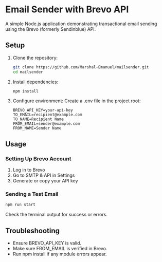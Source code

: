 # Email Sender with Brevo API

A simple Node.js application demonstrating transactional email sending using the Brevo (formerly Sendinblue) API.

## Setup

1. Clone the repository:
    ```bash
    git clone https://github.com/Marshal-Emanuel/mailsender.git
    cd mailsender
    ```
2. Install dependencies:
    ```bash
    npm install
    ```
3. Configure environment:
    Create a .env file in the project root:
    ```
    BREVO_API_KEY=your-api-key
    TO_EMAIL=recipient@example.com
    TO_NAME=Recipient Name
    FROM_EMAIL=sender@example.com
    FROM_NAME=Sender Name
    ```

## Usage

### Setting Up Brevo Account
1. Log in to Brevo
2. Go to SMTP & API in Settings
3. Generate or copy your API key

### Sending a Test Email
```bash
npm run start
```
Check the terminal output for success or errors.

## Troubleshooting
- Ensure BREVO_API_KEY is valid.
- Make sure FROM_EMAIL is verified in Brevo.
- Run npm install if any module errors appear.
